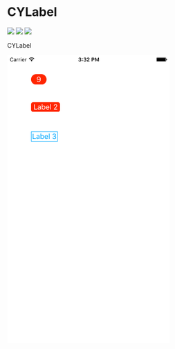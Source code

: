 # CYLabel

![](https://img.shields.io/cocoapods/v/CYLabel.svg?style=flat)
![](https://img.shields.io/cocoapods/p/CYLabel.svg?style=flat)
![](https://img.shields.io/badge/language-ObjectiveC-orange.svg)

CYLabel

![Demo Screenshots](Screenshots/screenshots.png)
